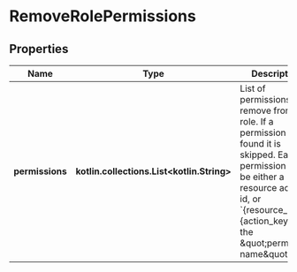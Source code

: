 
# RemoveRolePermissions

## Properties
Name | Type | Description | Notes
------------ | ------------- | ------------- | -------------
**permissions** | **kotlin.collections.List&lt;kotlin.String&gt;** | List of permissions to remove from the role. If a permission is not found it is skipped. Each permission can be either a resource action id, or &#x60;{resource_key}:{action_key}&#x60;,i.e: the \&quot;permission name\&quot;. | 



